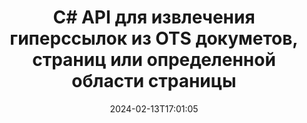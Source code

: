 ---
############################# Static ############################
layout: "auto-gen-parser"
date: 2024-02-13T17:01:05
draft: false
otherformats: 
ext: ots

############################# Head ############################
head_title: "Извлечение гиперссылок из OTS докуметов, страниц или области страницы через C#"
head_description: "GroupDocs.Parser for .NET API позволяет разработчикам извлекать гиперссылки из документов, страниц документов или определенных областей страниц Excel, PowerPoint, PDF, Outlook и т. д."

############################# Header ############################
title: "C# API для извлечения гиперссылок из OTS докуметов, страниц или определенной области страницы"
description: "GroupDocs.Parser for .NET API упрощает работу разработчиков, позволяя им извлекать гиперссылки из документов, страницы документа или определенной области страницы PDF, DOCX, PPTX, EML, MSG, XLS, XLSX, CSV, RTF, EPUB и многих других."
bg_image: "https://cms.admin.containerize.com/templates/aspose/App_Themes/V3/images/bg/header1.png"
bg_overlay: false
button:
    enable: true
    icon: "fas fa-arrow-down"
    label: "Скачать бесплатную пробную версию"
    link: "https://downloads.groupdocs.com/parser/net"

############################# SubMenu ############################
submenu:
    enable: true

    left:
        img_alt: "GroupDocs.Parser for .NET"
        image: "https://cms.admin.containerize.com/templates/groupdocs/images/product-logos/90x90-noborder/groupdocs-parser-net.png"
        product: "GroupDocs.Parser"
        platform: ".NET"

    middle:
        button:

            # button loop
            - link: "https://apireference.groupdocs.com/parser/net"
              text: "Справочник по API"

            # button loop
            - link: "https://github.com/groupdocs-parser"
              text: "Примеры кода"

            # button loop
            - link: "https://products.groupdocs.app/parser/family"
              text: "Живые демонстрации"

            # button loop
            - link: "https://purchase.groupdocs.com/pricing/parser/net"
              text: "Цены"

    right:
        link_download: "https://downloads.groupdocs.com/parser"
        link_learn: "https://docs.groupdocs.com/parser/net"
        link_buy: "https://purchase.groupdocs.com"

############################# About ############################
about:
    enable: true
    title: "Как анализировать и извлекать гиперссылки из документов OTS через .NET API?"
    content: |
        Гиперссылка — это фрагмент текста, изображение или значок, который указывает на весь документ или на определенную часть документа. Использование гиперссылок позволяет пользователям переходить на веб-страницу или документ. Часто требуется извлечь гиперссылки из документа и использовать их для доступа к внешнему документу или веб-странице. GroupDocs.Parser for .NET – это увлекательный API для извлечения текста из документов, который предоставляет полную функциональность для реализации решений для извлечения текста и метаданных. Он поддерживает извлечение текста и гиперссылок из PDF, электронных писем, электронных книг, форматов Microsoft Office: Word (DOC, DOCX), PowerPoint (PPT, PPTX), Excel (XLS, XLSX), форматов LibreOffice и многих других. Он поддерживает несколько расширенных функций для анализа документов, извлечения простого и структурированного текста, поиска текста по ключевым словам, извлечения метаданных или изображений, контейнеров, а также вложений и многого другого.
        
        

############################# Steps ############################
steps:
    enable: true
    title_left: "Извлечь гиперссылки из OTS в .NET"
    content_left: |
        [GroupDocs.Parser for .NET](/ru/parser/net/) позволяет разработчикам C# легко извлекать гиперссылки из файла OTS, выполняя несколько простых шагов. .
        
        * Создать объект [Parser](https://reference.groupdocs.com/net/parser/groupdocs.parser/parser) для исходного документа;
        * Проверьте, поддерживает ли документ извлечение гиперссылок;
        * Вызовите метод [GetHyperlinks](https://reference.groupdocs.com/parser/net/groupdocs.parser/parser/methods/gethyperlinks) и получите коллекцию [PageHyperlinkArea](https://reference.groupdocs.com/parser/net/groupdocs.parser.data/pagehyperlinkarea) объектов;
        * Переберите коллекцию и получите текст гиперссылки и URL-адрес.

    title_right: "Узнать больше про извлечение гиперссылок"
    content_right: |
        * <a href="https://docs.groupdocs.com/parser/net/extract-hyperlinks-from-document/">Как извлечь гиперссылки из документа в C#</a>
        * <a href="https://docs.groupdocs.com/parser/net/extract-hyperlinks-from-document-page/">Как извлечь гиперссылки из страницы документа в C#</a>
        * <a href="https://docs.groupdocs.com/parser/net/extract-hyperlinks-from-document-page-area/">Как извлечь гиперссылки из области страницы документа в C#</a>
    
    code: |
     {{% parser/additional-styles %}}
     {{< parser/code-parser title="Как извлечь гиперссылки из файла OTS, используя пример кода C#">}}

        ```csharp    
        // Извлечение гиперссылок из файла OTS с помощью API GroupDocs.Parser
        // Создайте экземпляр класса Parser
        using (Parser parser = new Parser(filePath)) {
            // Проверьте, поддерживает ли документ извлечение гиперссылок
            if (!parser.Features.Hyperlinks) {
                Console.WriteLine("Документ не поддерживает извлечение гиперссылок.");
                return;
            }
            // Извлечь гиперссылки из документа
            IEnumerable<PageHyperlinkArea> hyperlinks = parser.GetHyperlinks();
            // Итерация по гиперссылкам
            foreach (PageHyperlinkArea h in hyperlinks) {
                // Распечатать текст гиперссылки
                Console.WriteLine(h.Text);
                // Распечатать URL-адрес гиперссылки
                Console.WriteLine(h.Url);
                Console.WriteLine();
            }
        }
        ```
     {{< /parser/code-parser >}}

############################# More ############################
more:
    enable: true
    title_left: "Системные Требования"
    content_left: |
        GroupDocs.Parser for .NET API поддерживаются на всех основных платформах и операционных системах. Перед выполнением приведенного ниже кода убедитесь, что в вашей системе установлены следующие предварительные компоненты.
        
        * Операционные системы: Microsoft Windows, Linux, MacOS
        * Среды разработки: Microsoft Visual Studio, Xamarin, MonoDevelop
        * Фреймворки
        * Загрузите последнюю версию GroupDocs.Parser for .NET из [Nuget](https://www.nuget.org/packages/groupdocs.parser)

    title_right: "Зачем использовать GroupDocs.Parser for .NET"
    content_right: |
        * Поддержка извлечения простого текста из любых поддерживаемых документов    
        * Парсинг документов по пользовательским шаблонам    
        * Полная поддержка извлечения структурированного текста    
        * Текстовый поиск по ключевому слову и регулярному выражению    
        * Извлечение форматированного текста, метаданных, изображений, контейнеров и вложений    
        * Извлечение оглавления для некоторых поддерживаемых форматов документов    
        * Парсинг данных форм из PDF-документов    
        * Извлечение гиперссылок из документа   
        
############################# About Formats ############################
about_formats:
    enable: true

############################# More Formats ############################
more_formats:
    enable: true
    title: "Извлечение гиперссылок из других форматов документов"
    content: |
        .NET API анализа документов и извлечения гиперссылок для форматов файлов и изображений. Извлеките данные для некоторых популярных форматов файлов, как указано ниже.

############################# Back to top ###############################
back_to_top:
    enable: true
---